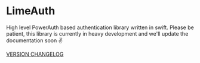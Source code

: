 # LimeAuth
High level PowerAuth based authentication library written in swift. Please be patient, this library is currently in heavy development and we'll update the documentation soon ✌️

[VERSION CHANGELOG](docs/changelog.md)
